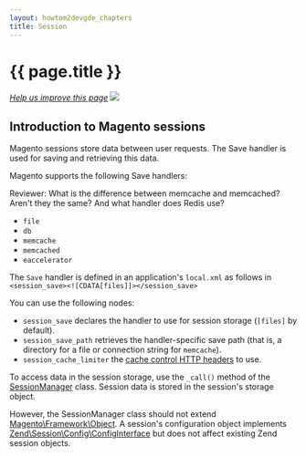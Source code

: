 ```yaml
---
layout: howtom2devgde_chapters
title: Session 
---
```

 
<h1 id="m2devgde-session">{{ page.title }}</h1>

<p><a href="{{ site.githuburl }}architecture/holding-pen/session.md" target="_blank"><em>Help us improve this page</em></a>&nbsp;<img src="{{ site.baseurl }}common/images/newWindow.gif"/></p>

<h2 id="m2devgde-session-intro">Introduction to Magento sessions</h2> 

Magento sessions store data between user requests. The Save handler is used for saving and retrieving this data.

Magento supports the following Save handlers:

<p class="q">Reviewer: What is the difference between memcache and memcached? Aren't they the same? And what handler does Redis use?</p>

*	`file`
*	`db`
*	`memcache`
*	`memcached`
*	`eaccelerator`

The `Save` handler is defined in an application's `local.xml` as follows in `<session_save><![CDATA[files]]></session_save>`

You can use the following nodes:

*	`session_save` declares the handler to use for session storage (`[files]` by default).
*	`session_save_path` retrieves the handler-specific save path (that is, a directory for a file or connection string for `memcache`).
*	`session_cache_limiter` the <a href="http://php.net/manual/en/function.session-cache-limiter.php#82174" target="_blank">cache control HTTP headers</a> to use. 

To access data in the session storage, use the `_call()` method of the <a href="{{ site.mage2000url }}lib/internal/Magento/Framework/Session/SessionManager.php" target="_blank">SessionManager</a> class. Session data is stored in the session's storage object. 

However, the SessionManager class should not extend <a href="{{ site.mage2000url }}lib/internal/Magento/Framework/Object.php" target="_blank">Magento\Framework\Object</a>. A session's configuration object implements <a href="http://framework.zend.com/apidoc/2.2/classes/Zend.Session.Config.ConfigInterface.html" target="_blank">Zend\Session\Config\ConfigInterface</a> but does not affect existing Zend session objects.
